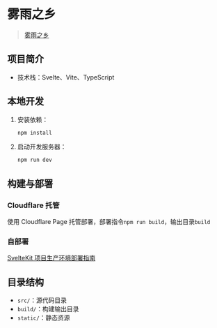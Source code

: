 # 雾雨之乡

> [雾雨之乡](https://vanillaaaa.org/)

## 项目简介

- 技术栈：Svelte、Vite、TypeScript

## 本地开发

1. 安装依赖：
   ```sh
   npm install
   ```
2. 启动开发服务器：
   ```sh
   npm run dev
   ```

## 构建与部署

### Cloudflare 托管

使用 Cloudflare Page 托管部署，部署指令`npm run build`，输出目录`build`

### 自部署

[SvelteKit 项目生产环境部署指南](https://vanillaaaa.org/blogs/DeployGuide)

## 目录结构

- `src/`：源代码目录
- `build/`：构建输出目录
- `static/`：静态资源
